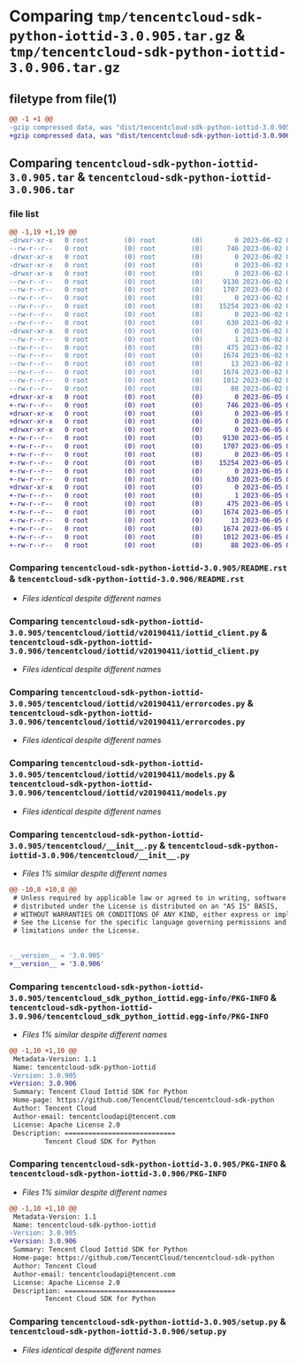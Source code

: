 # Comparing `tmp/tencentcloud-sdk-python-iottid-3.0.905.tar.gz` & `tmp/tencentcloud-sdk-python-iottid-3.0.906.tar.gz`

## filetype from file(1)

```diff
@@ -1 +1 @@
-gzip compressed data, was "dist/tencentcloud-sdk-python-iottid-3.0.905.tar", last modified: Fri Jun  2 00:31:21 2023, max compression
+gzip compressed data, was "dist/tencentcloud-sdk-python-iottid-3.0.906.tar", last modified: Mon Jun  5 00:36:47 2023, max compression
```

## Comparing `tencentcloud-sdk-python-iottid-3.0.905.tar` & `tencentcloud-sdk-python-iottid-3.0.906.tar`

### file list

```diff
@@ -1,19 +1,19 @@
-drwxr-xr-x   0 root         (0) root         (0)        0 2023-06-02 00:31:21.000000 tencentcloud-sdk-python-iottid-3.0.905/
--rw-r--r--   0 root         (0) root         (0)      746 2023-06-02 00:31:21.000000 tencentcloud-sdk-python-iottid-3.0.905/README.rst
-drwxr-xr-x   0 root         (0) root         (0)        0 2023-06-02 00:31:21.000000 tencentcloud-sdk-python-iottid-3.0.905/tencentcloud/
-drwxr-xr-x   0 root         (0) root         (0)        0 2023-06-02 00:31:21.000000 tencentcloud-sdk-python-iottid-3.0.905/tencentcloud/iottid/
-drwxr-xr-x   0 root         (0) root         (0)        0 2023-06-02 00:31:21.000000 tencentcloud-sdk-python-iottid-3.0.905/tencentcloud/iottid/v20190411/
--rw-r--r--   0 root         (0) root         (0)     9130 2023-06-02 00:31:21.000000 tencentcloud-sdk-python-iottid-3.0.905/tencentcloud/iottid/v20190411/iottid_client.py
--rw-r--r--   0 root         (0) root         (0)     1707 2023-06-02 00:31:21.000000 tencentcloud-sdk-python-iottid-3.0.905/tencentcloud/iottid/v20190411/errorcodes.py
--rw-r--r--   0 root         (0) root         (0)        0 2023-06-02 00:31:21.000000 tencentcloud-sdk-python-iottid-3.0.905/tencentcloud/iottid/v20190411/__init__.py
--rw-r--r--   0 root         (0) root         (0)    15254 2023-06-02 00:31:21.000000 tencentcloud-sdk-python-iottid-3.0.905/tencentcloud/iottid/v20190411/models.py
--rw-r--r--   0 root         (0) root         (0)        0 2023-06-02 00:31:21.000000 tencentcloud-sdk-python-iottid-3.0.905/tencentcloud/iottid/__init__.py
--rw-r--r--   0 root         (0) root         (0)      630 2023-06-02 00:31:21.000000 tencentcloud-sdk-python-iottid-3.0.905/tencentcloud/__init__.py
-drwxr-xr-x   0 root         (0) root         (0)        0 2023-06-02 00:31:21.000000 tencentcloud-sdk-python-iottid-3.0.905/tencentcloud_sdk_python_iottid.egg-info/
--rw-r--r--   0 root         (0) root         (0)        1 2023-06-02 00:31:21.000000 tencentcloud-sdk-python-iottid-3.0.905/tencentcloud_sdk_python_iottid.egg-info/dependency_links.txt
--rw-r--r--   0 root         (0) root         (0)      475 2023-06-02 00:31:21.000000 tencentcloud-sdk-python-iottid-3.0.905/tencentcloud_sdk_python_iottid.egg-info/SOURCES.txt
--rw-r--r--   0 root         (0) root         (0)     1674 2023-06-02 00:31:21.000000 tencentcloud-sdk-python-iottid-3.0.905/tencentcloud_sdk_python_iottid.egg-info/PKG-INFO
--rw-r--r--   0 root         (0) root         (0)       13 2023-06-02 00:31:21.000000 tencentcloud-sdk-python-iottid-3.0.905/tencentcloud_sdk_python_iottid.egg-info/top_level.txt
--rw-r--r--   0 root         (0) root         (0)     1674 2023-06-02 00:31:21.000000 tencentcloud-sdk-python-iottid-3.0.905/PKG-INFO
--rw-r--r--   0 root         (0) root         (0)     1012 2023-06-02 00:31:21.000000 tencentcloud-sdk-python-iottid-3.0.905/setup.py
--rw-r--r--   0 root         (0) root         (0)       88 2023-06-02 00:31:21.000000 tencentcloud-sdk-python-iottid-3.0.905/setup.cfg
+drwxr-xr-x   0 root         (0) root         (0)        0 2023-06-05 00:36:47.000000 tencentcloud-sdk-python-iottid-3.0.906/
+-rw-r--r--   0 root         (0) root         (0)      746 2023-06-05 00:36:47.000000 tencentcloud-sdk-python-iottid-3.0.906/README.rst
+drwxr-xr-x   0 root         (0) root         (0)        0 2023-06-05 00:36:47.000000 tencentcloud-sdk-python-iottid-3.0.906/tencentcloud/
+drwxr-xr-x   0 root         (0) root         (0)        0 2023-06-05 00:36:47.000000 tencentcloud-sdk-python-iottid-3.0.906/tencentcloud/iottid/
+drwxr-xr-x   0 root         (0) root         (0)        0 2023-06-05 00:36:47.000000 tencentcloud-sdk-python-iottid-3.0.906/tencentcloud/iottid/v20190411/
+-rw-r--r--   0 root         (0) root         (0)     9130 2023-06-05 00:36:47.000000 tencentcloud-sdk-python-iottid-3.0.906/tencentcloud/iottid/v20190411/iottid_client.py
+-rw-r--r--   0 root         (0) root         (0)     1707 2023-06-05 00:36:47.000000 tencentcloud-sdk-python-iottid-3.0.906/tencentcloud/iottid/v20190411/errorcodes.py
+-rw-r--r--   0 root         (0) root         (0)        0 2023-06-05 00:36:47.000000 tencentcloud-sdk-python-iottid-3.0.906/tencentcloud/iottid/v20190411/__init__.py
+-rw-r--r--   0 root         (0) root         (0)    15254 2023-06-05 00:36:47.000000 tencentcloud-sdk-python-iottid-3.0.906/tencentcloud/iottid/v20190411/models.py
+-rw-r--r--   0 root         (0) root         (0)        0 2023-06-05 00:36:47.000000 tencentcloud-sdk-python-iottid-3.0.906/tencentcloud/iottid/__init__.py
+-rw-r--r--   0 root         (0) root         (0)      630 2023-06-05 00:36:47.000000 tencentcloud-sdk-python-iottid-3.0.906/tencentcloud/__init__.py
+drwxr-xr-x   0 root         (0) root         (0)        0 2023-06-05 00:36:47.000000 tencentcloud-sdk-python-iottid-3.0.906/tencentcloud_sdk_python_iottid.egg-info/
+-rw-r--r--   0 root         (0) root         (0)        1 2023-06-05 00:36:47.000000 tencentcloud-sdk-python-iottid-3.0.906/tencentcloud_sdk_python_iottid.egg-info/dependency_links.txt
+-rw-r--r--   0 root         (0) root         (0)      475 2023-06-05 00:36:47.000000 tencentcloud-sdk-python-iottid-3.0.906/tencentcloud_sdk_python_iottid.egg-info/SOURCES.txt
+-rw-r--r--   0 root         (0) root         (0)     1674 2023-06-05 00:36:47.000000 tencentcloud-sdk-python-iottid-3.0.906/tencentcloud_sdk_python_iottid.egg-info/PKG-INFO
+-rw-r--r--   0 root         (0) root         (0)       13 2023-06-05 00:36:47.000000 tencentcloud-sdk-python-iottid-3.0.906/tencentcloud_sdk_python_iottid.egg-info/top_level.txt
+-rw-r--r--   0 root         (0) root         (0)     1674 2023-06-05 00:36:47.000000 tencentcloud-sdk-python-iottid-3.0.906/PKG-INFO
+-rw-r--r--   0 root         (0) root         (0)     1012 2023-06-05 00:36:47.000000 tencentcloud-sdk-python-iottid-3.0.906/setup.py
+-rw-r--r--   0 root         (0) root         (0)       88 2023-06-05 00:36:47.000000 tencentcloud-sdk-python-iottid-3.0.906/setup.cfg
```

### Comparing `tencentcloud-sdk-python-iottid-3.0.905/README.rst` & `tencentcloud-sdk-python-iottid-3.0.906/README.rst`

 * *Files identical despite different names*

### Comparing `tencentcloud-sdk-python-iottid-3.0.905/tencentcloud/iottid/v20190411/iottid_client.py` & `tencentcloud-sdk-python-iottid-3.0.906/tencentcloud/iottid/v20190411/iottid_client.py`

 * *Files identical despite different names*

### Comparing `tencentcloud-sdk-python-iottid-3.0.905/tencentcloud/iottid/v20190411/errorcodes.py` & `tencentcloud-sdk-python-iottid-3.0.906/tencentcloud/iottid/v20190411/errorcodes.py`

 * *Files identical despite different names*

### Comparing `tencentcloud-sdk-python-iottid-3.0.905/tencentcloud/iottid/v20190411/models.py` & `tencentcloud-sdk-python-iottid-3.0.906/tencentcloud/iottid/v20190411/models.py`

 * *Files identical despite different names*

### Comparing `tencentcloud-sdk-python-iottid-3.0.905/tencentcloud/__init__.py` & `tencentcloud-sdk-python-iottid-3.0.906/tencentcloud/__init__.py`

 * *Files 1% similar despite different names*

```diff
@@ -10,8 +10,8 @@
 # Unless required by applicable law or agreed to in writing, software
 # distributed under the License is distributed on an "AS IS" BASIS,
 # WITHOUT WARRANTIES OR CONDITIONS OF ANY KIND, either express or implied.
 # See the License for the specific language governing permissions and
 # limitations under the License.
 
 
-__version__ = '3.0.905'
+__version__ = '3.0.906'
```

### Comparing `tencentcloud-sdk-python-iottid-3.0.905/tencentcloud_sdk_python_iottid.egg-info/PKG-INFO` & `tencentcloud-sdk-python-iottid-3.0.906/tencentcloud_sdk_python_iottid.egg-info/PKG-INFO`

 * *Files 1% similar despite different names*

```diff
@@ -1,10 +1,10 @@
 Metadata-Version: 1.1
 Name: tencentcloud-sdk-python-iottid
-Version: 3.0.905
+Version: 3.0.906
 Summary: Tencent Cloud Iottid SDK for Python
 Home-page: https://github.com/TencentCloud/tencentcloud-sdk-python
 Author: Tencent Cloud
 Author-email: tencentcloudapi@tencent.com
 License: Apache License 2.0
 Description: ============================
         Tencent Cloud SDK for Python
```

### Comparing `tencentcloud-sdk-python-iottid-3.0.905/PKG-INFO` & `tencentcloud-sdk-python-iottid-3.0.906/PKG-INFO`

 * *Files 1% similar despite different names*

```diff
@@ -1,10 +1,10 @@
 Metadata-Version: 1.1
 Name: tencentcloud-sdk-python-iottid
-Version: 3.0.905
+Version: 3.0.906
 Summary: Tencent Cloud Iottid SDK for Python
 Home-page: https://github.com/TencentCloud/tencentcloud-sdk-python
 Author: Tencent Cloud
 Author-email: tencentcloudapi@tencent.com
 License: Apache License 2.0
 Description: ============================
         Tencent Cloud SDK for Python
```

### Comparing `tencentcloud-sdk-python-iottid-3.0.905/setup.py` & `tencentcloud-sdk-python-iottid-3.0.906/setup.py`

 * *Files identical despite different names*

